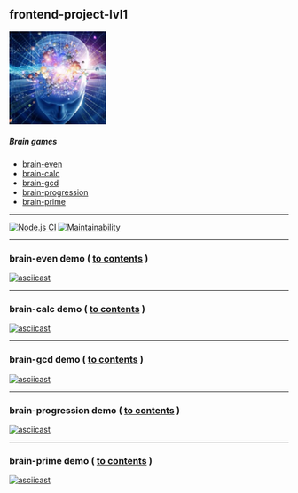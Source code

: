 <a name="contents"></a>

## frontend-project-lvl1

[logo]: https://github.com/alex-ismailov/git-imgs/blob/master/brain-game-logo.png
[brain-games]: https://github.com/alex-ismailov/frontend-project-lvl1 "Brain-games"

[![brain-logo][logo]][brain-games]

##### Brain games
* [brain-even](#brain-even)
* [brain-calc](#brain-calc)
* [brain-gcd](#brain-gcd)
* [brain-progression](#brain-progression)
* [brain-prime](#brain-prime)

---

[![Node.js CI](https://github.com/alex-ismailov/frontend-project-lvl1/workflows/Node.js%20CI/badge.svg)](https://github.com/alex-ismailov/frontend-project-lvl1/actions)
[![Maintainability](https://api.codeclimate.com/v1/badges/22e19349e341eddcdc3e/maintainability)](https://codeclimate.com/github/alex-ismailov/frontend-project-lvl1/maintainability)

---

### brain-even demo ( [to contents](#contents) ) <a name="brain-even"></a>
[![asciicast](https://asciinema.org/a/308792.svg)](https://asciinema.org/a/308792)

---

### brain-calc demo ( [to contents](#contents) ) <a name="brain-calc"></a>
[![asciicast](https://asciinema.org/a/309994.svg)](https://asciinema.org/a/309994)

---

### brain-gcd demo ( [to contents](#contents) ) <a name="brain-gcd"></a>
[![asciicast](https://asciinema.org/a/310019.svg)](https://asciinema.org/a/310019)

---

### brain-progression demo ( [to contents](#contents) ) <a name="brain-progression"></a>
[![asciicast](https://asciinema.org/a/310017.svg)](https://asciinema.org/a/310017)

---

### brain-prime demo ( [to contents](#contents) ) <a name="brain-prime"></a>
[![asciicast](https://asciinema.org/a/310016.svg)](https://asciinema.org/a/310016)
